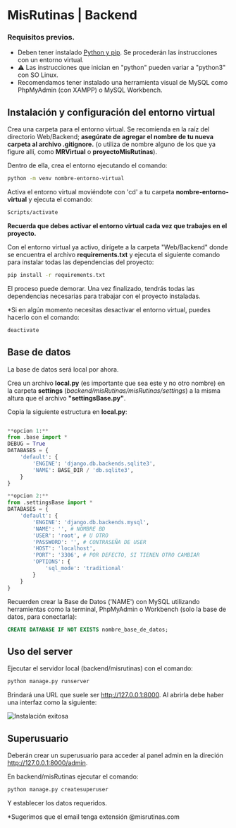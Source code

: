 # MisRutinas | Backend

### Requisitos previos.

* Deben tener instalado [Python y pip](https://www.python.org/downloads/). Se procederán las instrucciones con un entorno virtual.
* ⚠ Las instrucciones que inician en "python" pueden variar a "python3" con SO Linux.
* Recomendamos tener instalado una herramienta visual de MySQL como PhpMyAdmin (con XAMPP) o MySQL Workbench.

## Instalación y configuración del entorno virtual

Crea una carpeta para el entorno virtual. Se recomienda en la raíz del directorio Web/Backend; **asegúrate de agregar el nombre de tu nueva carpeta al archivo .gitignore.** (o utiliza de nombre alguno de los que ya figure allí, como **MRVirtual** o **proyectoMisRutinas**).

Dentro de ella, crea el entorno ejecutando el comando:

```bash
python -m venv nombre-entorno-virtual
```

Activa el entorno virtual moviéndote con 'cd' a tu carpeta **nombre-entorno-virtual** y ejecuta el comando:

```bash
Scripts/activate
```

**Recuerda que debes activar el entorno virtual cada vez que trabajes en el proyecto.**

Con el entorno virtual ya activo, dirígete a la carpeta "Web/Backend" donde se encuentra el archivo **requirements.txt** y ejecuta el siguiente comando para instalar todas las dependencias del proyecto:

```bash
pip install -r requirements.txt
```

El proceso puede demorar. Una vez finalizado, tendrás todas las dependencias necesarias para trabajar con el proyecto instaladas.

*Si en algún momento necesitas desactivar el entorno virtual, puedes hacerlo con el comando:

```bash
deactivate
```

## Base de datos

La base de datos será local por ahora.

Crea un archivo **local.py** (es importante que sea este y no otro nombre) en la carpeta **settings** (*backend/misRutinas/misRutinas/settings*) a la misma altura que el archivo **"settingsBase.py"**.

Copia la siguiente estructura en **local.py**:

```python

**opcion 1:**
from .base import *
DEBUG = True
DATABASES = {
    'default': {
        'ENGINE': 'django.db.backends.sqlite3',
        'NAME': BASE_DIR / 'db.sqlite3',
    }
}

**opcion 2:**
from .settingsBase import *
DATABASES = {
    'default': {
        'ENGINE': 'django.db.backends.mysql',
        'NAME': '', # NOMBRE BD
        'USER': 'root', # U OTRO
        'PASSWORD': '', # CONTRASEÑA DE USER
        'HOST': 'localhost',
        'PORT': '3306', # POR DEFECTO, SI TIENEN OTRO CAMBIAR
        'OPTIONS': {
            'sql_mode': 'traditional'
        }
    }
}
```
Recuerden crear la Base de Datos ('NAME') con MySQL utilizando herramientas como la terminal, PhpMyAdmin o Workbench (solo la base de datos, para conectarla):

```sql
CREATE DATABASE IF NOT EXISTS nombre_base_de_datos;
```

## Uso del server

Ejecutar el servidor local (backend/misrutinas) con el comando:

```bash
python manage.py runserver
```

Brindará una URL que suele ser http://127.0.0.1:8000. Al abrirla debe haber una interfaz como la siguiente:

![Instalación exitosa](https://tutorial.djangogirls.org/es/django_start_project/images/install_worked.png)

## Superusuario

Deberán crear un superusuario para acceder al panel admin en la direción http://127.0.0.1:8000/admin.

En backend/misRutinas ejecutar el comando:

```bash
python manage.py createsuperuser
```

Y establecer los datos requeridos.

*Sugerimos que el email tenga extensión @misrutinas.com
